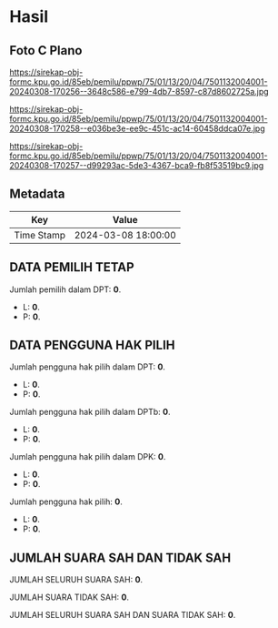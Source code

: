 # Hasil

## Foto C Plano

https://sirekap-obj-formc.kpu.go.id/85eb/pemilu/ppwp/75/01/13/20/04/7501132004001-20240308-170256--3648c586-e799-4db7-8597-c87d8602725a.jpg

https://sirekap-obj-formc.kpu.go.id/85eb/pemilu/ppwp/75/01/13/20/04/7501132004001-20240308-170258--e036be3e-ee9c-451c-ac14-60458ddca07e.jpg

https://sirekap-obj-formc.kpu.go.id/85eb/pemilu/ppwp/75/01/13/20/04/7501132004001-20240308-170257--d99293ac-5de3-4367-bca9-fb8f53519bc9.jpg


## Metadata

| Key        | Value               |
| ---------- | ------------------- |
| Time Stamp | 2024-03-08 18:00:00 |


## DATA PEMILIH TETAP

Jumlah pemilih dalam DPT: **0**.
 * L: **0**.
 * P: **0**.

## DATA PENGGUNA HAK PILIH

Jumlah pengguna hak pilih dalam DPT: **0**.
 * L: **0**.
 * P: **0**.

Jumlah pengguna hak pilih dalam DPTb: **0**.
 * L: **0**.
 * P: **0**.

Jumlah pengguna hak pilih dalam DPK: **0**.
 * L: **0**.
 * P: **0**.

Jumlah pengguna hak pilih: **0**.
 * L: **0**.
 * P: **0**.

## JUMLAH SUARA SAH DAN TIDAK SAH

JUMLAH SELURUH SUARA SAH: **0**.

JUMLAH SUARA TIDAK SAH: **0**.

JUMLAH SELURUH SUARA SAH DAN SUARA TIDAK SAH: **0**.


